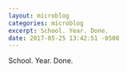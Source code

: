 ```yaml
---
layout: microblog
categories: microblog
excerpt: School. Year. Done.
date: 2017-05-25 13:42:51 -0500
---
```


School. Year. Done.
